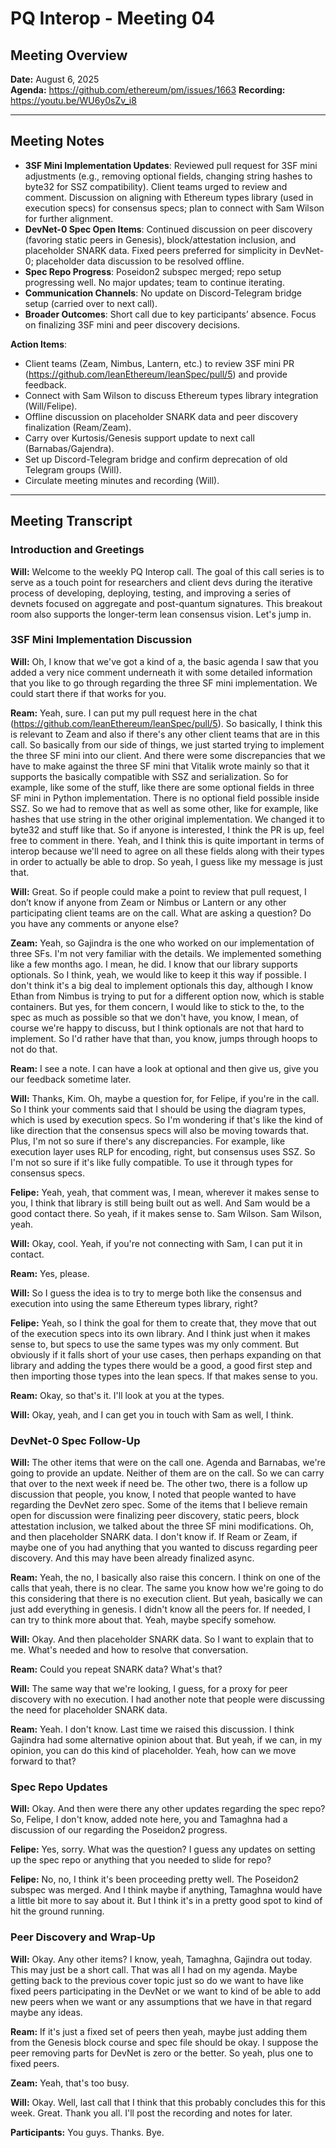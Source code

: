 # PQ Interop - Meeting 04

## Meeting Overview
**Date:** August 6, 2025  
**Agenda:** https://github.com/ethereum/pm/issues/1663
**Recording:** https://youtu.be/WU6y0sZv_i8  

---
## Meeting Notes

- **3SF Mini Implementation Updates**: Reviewed pull request for 3SF mini adjustments (e.g., removing optional fields, changing string hashes to byte32 for SSZ compatibility). Client teams urged to review and comment. Discussion on aligning with Ethereum types library (used in execution specs) for consensus specs; plan to connect with Sam Wilson for further alignment.
- **DevNet-0 Spec Open Items**: Continued discussion on peer discovery (favoring static peers in Genesis), block/attestation inclusion, and placeholder SNARK data. Fixed peers preferred for simplicity in DevNet-0; placeholder data discussion to be resolved offline.
- **Spec Repo Progress**: Poseidon2 subspec merged; repo setup progressing well. No major updates; team to continue iterating.
- **Communication Channels**: No update on Discord-Telegram bridge setup (carried over to next call).
- **Broader Outcomes**: Short call due to key participants’ absence. Focus on finalizing 3SF mini and peer discovery decisions.

**Action Items**:  
- Client teams (Zeam, Nimbus, Lantern, etc.) to review 3SF mini PR (https://github.com/leanEthereum/leanSpec/pull/5) and provide feedback.  
- Connect with Sam Wilson to discuss Ethereum types library integration (Will/Felipe).  
- Offline discussion on placeholder SNARK data and peer discovery finalization (Ream/Zeam).  
- Carry over Kurtosis/Genesis support update to next call (Barnabas/Gajendra).  
- Set up Discord-Telegram bridge and confirm deprecation of old Telegram groups (Will).  
- Circulate meeting minutes and recording (Will).  

---
## Meeting Transcript

### Introduction and Greetings
**Will:** Welcome to the weekly PQ Interop call. The goal of this call series is to serve as a touch point for researchers and client devs during the iterative process of developing, deploying, testing, and improving a series of devnets focused on aggregate and post-quantum signatures. This breakout room also supports the longer-term lean consensus vision. Let's jump in.

### 3SF Mini Implementation Discussion
**Will:** Oh, I know that we've got a kind of a, the basic agenda I saw that you added a very nice comment underneath it with some detailed information that you like to go through regarding the three SF mini implementation. We could start there if that works for you.

**Ream:** Yeah, sure. I can put my pull request here in the chat (https://github.com/leanEthereum/leanSpec/pull/5). So basically, I think this is relevant to Zeam and also if there's any other client teams that are in this call. So basically from our side of things, we just started trying to implement the three SF mini into our client. And there were some discrepancies that we have to make against the three SF mini that Vitalik wrote mainly so that it supports the basically compatible with SSZ and serialization. So for example, like some of the stuff, like there are some optional fields in three SF mini in Python implementation. There is no optional field possible inside SSZ. So we had to remove that as well as some other, like for example, like hashes that use string in the other original implementation. We changed it to byte32 and stuff like that. So if anyone is interested, I think the PR is up, feel free to comment in there. Yeah, and I think this is quite important in terms of interop because we'll need to agree on all these fields along with their types in order to actually be able to drop. So yeah, I guess like my message is just that.

**Will:** Great. So if people could make a point to review that pull request, I don’t know if anyone from Zeam or Nimbus or Lantern or any other participating client teams are on the call. What are asking a question? Do you have any comments or anyone else?

**Zeam:** Yeah, so Gajindra is the one who worked on our implementation of three SFs. I'm not very familiar with the details. We implemented something like a few months ago. I mean, he did. I know that our library supports optionals. So I think, yeah, we would like to keep it this way if possible. I don't think it's a big deal to implement optionals this day, although I know Ethan from Nimbus is trying to put for a different option now, which is stable containers. But yes, for them concern, I would like to stick to the, to the spec as much as possible so that we don't have, you know, I mean, of course we're happy to discuss, but I think optionals are not that hard to implement. So I'd rather have that than, you know, jumps through hoops to not do that.

**Ream:** I see a note. I can have a look at optional and then give us, give you our feedback sometime later.

**Will:** Thanks, Kim. Oh, maybe a question for, for Felipe, if you're in the call. So I think your comments said that I should be using the diagram types, which is used by execution specs. So I'm wondering if that's like the kind of like direction that the consensus specs will also be moving towards that. Plus, I'm not so sure if there's any discrepancies. For example, like execution layer uses RLP for encoding, right, but consensus uses SSZ. So I'm not so sure if it's like fully compatible. To use it through types for consensus specs.

**Felipe:** Yeah, yeah, that comment was, I mean, wherever it makes sense to you, I think that library is still being built out as well. And Sam would be a good contact there. So yeah, if it makes sense to. Sam Wilson. Sam Wilson, yeah.

**Will:** Okay, cool. Yeah, if you're not connecting with Sam, I can put it in contact.

**Ream:** Yes, please.

**Will:** So I guess the idea is to try to merge both like the consensus and execution into using the same Ethereum types library, right?

**Felipe:** Yeah, so I think the goal for them to create that, they move that out of the execution specs into its own library. And I think just when it makes sense to, but specs to use the same types was my only comment. But obviously if it falls short of your use cases, then perhaps expanding on that library and adding the types there would be a good, a good first step and then importing those types into the lean specs. If that makes sense to you.

**Ream:** Okay, so that's it. I'll look at you at the types.

**Will:** Okay, yeah, and I can get you in touch with Sam as well, I think.

### DevNet-0 Spec Follow-Up
**Will:** The other items that were on the call one. Agenda and Barnabas, we're going to provide an update. Neither of them are on the call. So we can carry that over to the next week if need be. The other two, there is a follow up discussion that people, you know, I noted that people wanted to have regarding the DevNet zero spec. Some of the items that I believe remain open for discussion were finalizing peer discovery, static peers, block attestation inclusion, we talked about the three SF mini modifications. Oh, and then placeholder SNARK data. I don't know if. If Ream or Zeam, if maybe one of you had anything that you wanted to discuss regarding peer discovery. And this may have been already finalized async.

**Ream:** Yeah, the no, I basically also raise this concern. I think on one of the calls that yeah, there is no clear. The same you know how we're going to do this considering that there is no execution client. But yeah, basically we can just add everything in genesis. I didn't know all the peers for. If needed, I can try to think more about that. Yeah, maybe specify somehow.

**Will:** Okay. And then placeholder SNARK data. So I want to explain that to me. What's needed and how to resolve that conversation.

**Ream:** Could you repeat SNARK data? What's that?

**Will:** The same way that we're looking, I guess, for a proxy for peer discovery with no execution. I had another note that people were discussing the need for placeholder SNARK data.

**Ream:** Yeah. I don't know. Last time we raised this discussion. I think Gajindra had some alternative opinion about that. But yeah, if we can, in my opinion, you can do this kind of placeholder. Yeah, how can we move forward to that?

### Spec Repo Updates
**Will:** Okay. And then were there any other updates regarding the spec repo? So, Felipe, I don't know, added note here, you and Tamaghna had a discussion of our regarding the Poseidon2 progress.

**Felipe:** Yes, sorry. What was the question? I guess any updates on setting up the spec repo or anything that you needed to slide for repo?

**Felipe:** No, no, I think it's been proceeding pretty well. The Poseidon2 subspec was merged. And I think maybe if anything, Tamaghna would have a little bit more to say about it. But I think it's in a pretty good spot to kind of hit the ground running.

### Peer Discovery and Wrap-Up
**Will:** Okay. Any other items? I know, yeah, Tamaghna, Gajindra out today. This may just be a short call. That was all I had on my agenda. Maybe getting back to the previous cover topic just so do we want to have like fixed peers participating in the DevNet or we want to kind of be able to add new peers when we want or any assumptions that we have in that regard maybe any ideas.

**Ream:** If it's just a fixed set of peers then yeah, maybe just adding them from the Genesis block course and spec file should be okay. I suppose the peer removing parts for DevNet is zero or the better. So yeah, plus one to fixed peers.

**Zeam:** Yeah, that's too busy.

**Will:** Okay. Well, last call that I think that this probably concludes this for this week. Great. Thank you all. I'll post the recording and notes for later.

**Participants:** You guys. Thanks. Bye.
